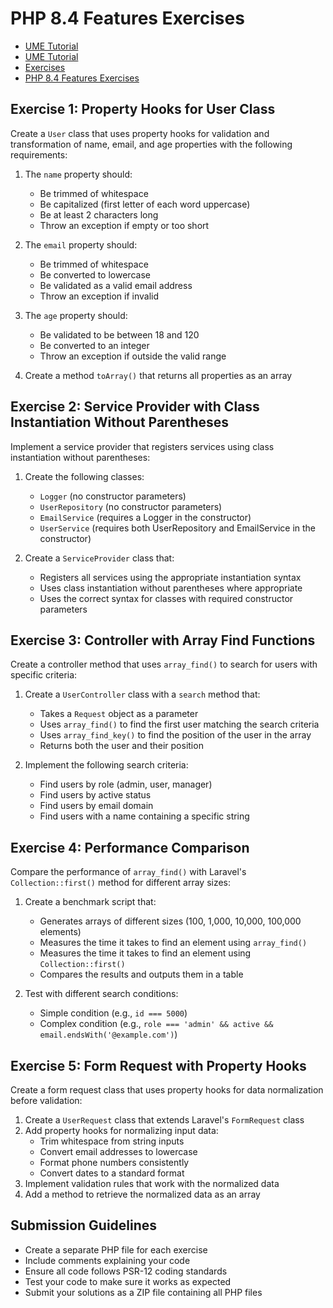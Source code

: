 # PHP 8.4 Features Exercises

<link rel="stylesheet" href="../../assets/css/styles.css">
<link rel="stylesheet" href="../../assets/css/ume-docs-enhancements.css">

<ul class="breadcrumb-navigation">
    <li><a href="../../000-index.md">UME Tutorial</a></li>
    <li><a href="../000-index.md">UME Tutorial</a></li>
    <li><a href="./000-index.md">Exercises</a></li>
    <li><a href="./065-php84-features-exercises.md">PHP 8.4 Features Exercises</a></li>
</ul>

## Exercise 1: Property Hooks for User Class

Create a `User` class that uses property hooks for validation and transformation of name, email, and age properties with the following requirements:

1. The `name` property should:
   - Be trimmed of whitespace
   - Be capitalized (first letter of each word uppercase)
   - Be at least 2 characters long
   - Throw an exception if empty or too short

2. The `email` property should:
   - Be trimmed of whitespace
   - Be converted to lowercase
   - Be validated as a valid email address
   - Throw an exception if invalid

3. The `age` property should:
   - Be validated to be between 18 and 120
   - Be converted to an integer
   - Throw an exception if outside the valid range

4. Create a method `toArray()` that returns all properties as an array

## Exercise 2: Service Provider with Class Instantiation Without Parentheses

Implement a service provider that registers services using class instantiation without parentheses:

1. Create the following classes:
   - `Logger` (no constructor parameters)
   - `UserRepository` (no constructor parameters)
   - `EmailService` (requires a Logger in the constructor)
   - `UserService` (requires both UserRepository and EmailService in the constructor)

2. Create a `ServiceProvider` class that:
   - Registers all services using the appropriate instantiation syntax
   - Uses class instantiation without parentheses where appropriate
   - Uses the correct syntax for classes with required constructor parameters

## Exercise 3: Controller with Array Find Functions

Create a controller method that uses `array_find()` to search for users with specific criteria:

1. Create a `UserController` class with a `search` method that:
   - Takes a `Request` object as a parameter
   - Uses `array_find()` to find the first user matching the search criteria
   - Uses `array_find_key()` to find the position of the user in the array
   - Returns both the user and their position

2. Implement the following search criteria:
   - Find users by role (admin, user, manager)
   - Find users by active status
   - Find users by email domain
   - Find users with a name containing a specific string

## Exercise 4: Performance Comparison

Compare the performance of `array_find()` with Laravel's `Collection::first()` method for different array sizes:

1. Create a benchmark script that:
   - Generates arrays of different sizes (100, 1,000, 10,000, 100,000 elements)
   - Measures the time it takes to find an element using `array_find()`
   - Measures the time it takes to find an element using `Collection::first()`
   - Compares the results and outputs them in a table

2. Test with different search conditions:
   - Simple condition (e.g., `id === 5000`)
   - Complex condition (e.g., `role === 'admin' && active && email.endsWith('@example.com')`)

## Exercise 5: Form Request with Property Hooks

Create a form request class that uses property hooks for data normalization before validation:

1. Create a `UserRequest` class that extends Laravel's `FormRequest` class
2. Add property hooks for normalizing input data:
   - Trim whitespace from string inputs
   - Convert email addresses to lowercase
   - Format phone numbers consistently
   - Convert dates to a standard format
3. Implement validation rules that work with the normalized data
4. Add a method to retrieve the normalized data as an array

## Submission Guidelines

- Create a separate PHP file for each exercise
- Include comments explaining your code
- Ensure all code follows PSR-12 coding standards
- Test your code to make sure it works as expected
- Submit your solutions as a ZIP file containing all PHP files
